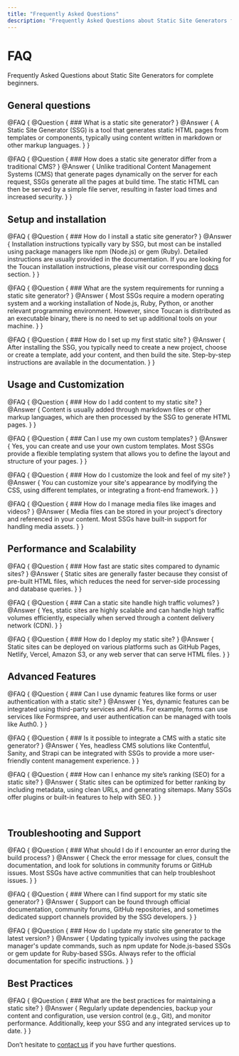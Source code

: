 ```yaml
---
title: "Frequently Asked Questions"
description: "Frequently Asked Questions about Static Site Generators for complete beginners."
---
```


# FAQ 

Frequently Asked Questions about Static Site Generators for complete beginners.


## General questions

@FAQ {
    @Question { 
        ### What is a static site generator?
    }
    @Answer {
        A Static Site Generator (SSG) is a tool that generates static HTML pages from templates or components, typically using content written in markdown or other markup languages.
    }
}

@FAQ {
    @Question { 
        ### How does a static site generator differ from a traditional CMS?
    }
    @Answer {
        Unlike traditional Content Management Systems (CMS) that generate pages dynamically on the server for each request, SSGs generate all the pages at build time. The static HTML can then be served by a simple file server, resulting in faster load times and increased security.
    }
}

## Setup and installation

@FAQ {
    @Question { 
        ### How do I install a static site generator?
    }
    @Answer {
        Installation instructions typically vary by SSG, but most can be installed using package managers like npm (Node.js) or gem (Ruby). Detailed instructions are usually provided in the documentation. If you are looking for the Toucan installation instructions, please visit our corresponding [docs](/docs/installation/) section.
    }
}

@FAQ {
    @Question { 
        ### What are the system requirements for running a static site generator?
    }
    @Answer {
        Most SSGs require a modern operating system and a working installation of Node.js, Ruby, Python, or another relevant programming environment. However, since Toucan is distributed as an executable binary, there is no need to set up additional tools on your machine.
    }
}

@FAQ {
    @Question { 
        ### How do I set up my first static site?
    }
    @Answer {
        After installing the SSG, you typically need to create a new project, choose or create a template, add your content, and then build the site. Step-by-step instructions are available in the documentation.
    }
}


## Usage and Customization


@FAQ {
    @Question { 
        ### How do I add content to my static site?
    }
    @Answer {
        Content is usually added through markdown files or other markup languages, which are then processed by the SSG to generate HTML pages.
    }
}

@FAQ {
    @Question { 
        ### Can I use my own custom templates?
    }
    @Answer {
        Yes, you can create and use your own custom templates. Most SSGs provide a flexible templating system that allows you to define the layout and structure of your pages.
    }
}

@FAQ {
    @Question { 
        ### How do I customize the look and feel of my site?
    }
    @Answer {
        You can customize your site's appearance by modifying the CSS, using different templates, or integrating a front-end framework.
    }
}

@FAQ {
    @Question { 
        ### How do I manage media files like images and videos?
    }
    @Answer {
        Media files can be stored in your project's directory and referenced in your content. Most SSGs have built-in support for handling media assets.
    }
}


## Performance and Scalability

@FAQ {
    @Question { 
        ### How fast are static sites compared to dynamic sites?
    }
    @Answer {
        Static sites are generally faster because they consist of pre-built HTML files, which reduces the need for server-side processing and database queries.
    }
}

@FAQ {
    @Question { 
        ### Can a static site handle high traffic volumes?
    }
    @Answer {
        Yes, static sites are highly scalable and can handle high traffic volumes efficiently, especially when served through a content delivery network (CDN).
    }
}

@FAQ {
    @Question { 
        ### How do I deploy my static site?
    }
    @Answer {
        Static sites can be deployed on various platforms such as GitHub Pages, Netlify, Vercel, Amazon S3, or any web server that can serve HTML files.
    }
}

## Advanced Features

@FAQ {
    @Question { 
        ### Can I use dynamic features like forms or user authentication with a static site?
    }
    @Answer {
        Yes, dynamic features can be integrated using third-party services and APIs. For example, forms can use services like Formspree, and user authentication can be managed with tools like Auth0.
    }
}

@FAQ {
    @Question { 
        ### Is it possible to integrate a CMS with a static site generator?
    }
    @Answer {
        Yes, headless CMS solutions like Contentful, Sanity, and Strapi can be integrated with SSGs to provide a more user-friendly content management experience.
    }
}

@FAQ {
    @Question { 
        ### How can I enhance my site’s ranking (SEO) for a static site?
    }
    @Answer {
        Static sites can be optimized for better ranking by including metadata, using clean URLs, and generating sitemaps. Many SSGs offer plugins or built-in features to help with SEO.
    }
}


<br>

## Troubleshooting and Support

@FAQ {
    @Question { 
        ### What should I do if I encounter an error during the build process?
    }
    @Answer {
        Check the error message for clues, consult the documentation, and look for solutions in community forums or GitHub issues. Most SSGs have active communities that can help troubleshoot issues.
    }
}

@FAQ {
    @Question { 
        ### Where can I find support for my static site generator?
    }
    @Answer {
        Support can be found through official documentation, community forums, GitHub repositories, and sometimes dedicated support channels provided by the SSG developers.
    }
}

@FAQ {
    @Question { 
        ### How do I update my static site generator to the latest version?
    }
    @Answer {
        Updating typically involves using the package manager's update commands, such as npm update for Node.js-based SSGs or gem update for Ruby-based SSGs. Always refer to the official documentation for specific instructions.
    }
}


## Best Practices

@FAQ {
    @Question { 
        ### What are the best practices for maintaining a static site?
    }
    @Answer {
        Regularly update dependencies, backup your content and configuration, use version control (e.g., Git), and monitor performance. Additionally, keep your SSG and any integrated services up to date.
    }
}


Don’t hesitate to [contact us](/contact/) if you have further questions.

